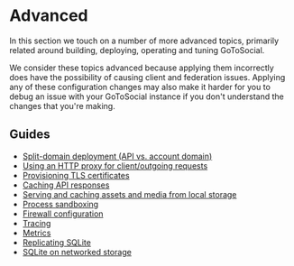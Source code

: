 # Advanced

In this section we touch on a number of more advanced topics, primarily related around building, deploying, operating and tuning GoToSocial.

We consider these topics advanced because applying them incorrectly does have the possibility of causing client and federation issues. Applying any of these configuration changes may also make it harder for you to debug an issue with your GoToSocial instance if you don't understand the changes that you're making.

## Guides

* [Split-domain deployment (API vs. account domain)](host-account-domain.md)
* [Using an HTTP proxy for client/outgoing requests](outgoing-proxy.md)
* [Provisioning TLS certificates](certificates.md)
* [Caching API responses](caching/api.md)
* [Serving and caching assets and media from local storage](caching/assets-media.md)
* [Process sandboxing](security/sandboxing.md)
* [Firewall configuration](security/firewall.md)
* [Tracing](tracing.md)
* [Metrics](metrics.md)
* [Replicating SQLite](replicating-sqlite.md)
* [SQLite on networked storage](sqlite-networked-storage.md)
